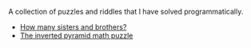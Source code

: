 A collection of puzzles and riddles that I have solved programmatically.

* [How many sisters and brothers?](SistersAndBrothers/README.md)
* [The inverted pyramid math puzzle](InvertedPyramid/README.md)
